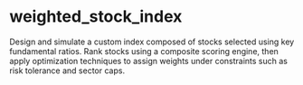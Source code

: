 # weighted_stock_index
Design and simulate a custom index composed of stocks selected using key fundamental ratios. Rank stocks using a composite scoring engine, then apply optimization techniques to assign weights under constraints such as risk tolerance and sector caps.
